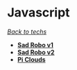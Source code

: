 # Javascript
*[Back to techs](./Techs.md)*

- **[Sad Robo v1](../Games/SadRobo1.md)**
- **[Sad Robo v2](../Games/SadRobo2.md)**
- **[Pi Clouds](../Games/PiClouds.md)**